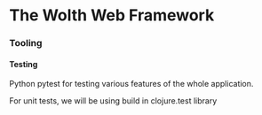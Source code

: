 # The Wolth Web Framework

### Tooling
#### Testing
Python pytest for testing various features of the whole application.

For unit tests, we will be using build in clojure.test library

